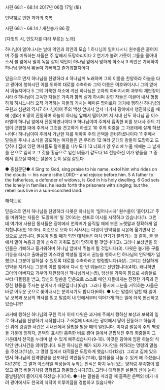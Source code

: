 시편 68:1 - 68:14 
2017년 06월 17일 (토)

언약궤로 인한 과거의 축복



시편 68:1 - 68:14 / 새찬송가 86 장


[다윗의 시, 인도자를 따라 부르는 노래]

하나님이 일어나시는 날에 악인과 의인의 모습
1 하나님이 일어나시니 원수들은 흩어지며 주를 미워하는 자들은 주 앞에서 도망하리이다 2 연기가 불려 가듯이 그들을 몰아내소서 불 앞에서 밀이 녹음 같이 악인이 하나님 앞에서 망하게 하소서 3 의인은 기뻐하여 하나님 앞에서 뛰놀며 기뻐하고 즐거워할지어다

믿음으로 먼저 하나님을 찬양하라
4 하나님께 노래하며 그의 이름을 찬양하라 하늘을 타고 광야에 행하시던 이를 위하여 대로를 수축하라 그의 이름은 여호와이시니 그의 앞에서 뛰놀지어다 5 그의 거룩한 처소에 계신 하나님은 고아의 아버지시며 과부의 재판장이시라 6 하나님이 고독한 자들은 가족과 함께 살게 하시며 갇힌 자들은 이끌어 내사 형통하게 하시느니라 오직 거역하는 자들의 거처는 메마른 땅이로다 과거에 행하신 하나님의 구원과 심판의 역사7 하나님이여 주의 백성 앞에서 앞서 나가사 광야에서 행진하셨을 때에 (셀라) 8 땅이 진동하며 하늘이 하나님 앞에서 떨어지며 저 시내 산도 하나님 곧 이스라엘의 하나님 앞에서 진동하였나이다 9 하나님이여 주께서 흡족한 비를 보내사 주의 기업이 곤핍할 때에 주께서 그것을 견고하게 하셨고 10 주의 회중을 그 가운데에 살게 하셨나이다 하나님이여 주께서 가난한 자를 위하여 주의 은택을 준비하셨나이다 11 주께서 말씀을 주시니 소식을 공포하는 여자들은 큰 무리라 12 여러 군대의 왕들이 도망하고 도망하니 집에 있던 여자들도 탈취물을 나누도다 13 너희가 양 우리에 누울 때에는 그 날개를 은으로 입히고 그 깃을 황금으로 입힌 비둘기 같도다 14 전능하신 이가 왕들을 그 중에서 흩으실 때에는 살몬에 눈이 날림 같도다

● 중심문단● 4 Sing to God, sing praise to his name, extol him who rides on the clouds -- his name isthe LORD-- and rejoice before him. 5 A father to the fatherless, a defender of widows, is God in his holy dwelling. 6 God sets the lonely in families, he leads forth the prisoners with singing; but the rebellious live in a sun-scorched land.

해석도움





믿음으로 먼저 하나님을 찬양하라
다윗은 하나님이 ‘일어나시자’ 원수들이 ‘흩어지고’ 주를 미워하는 자들은 ‘도망하게’ 될 것이라는 선포로 이시를 시작하고 있습니다(1). 그런데 여기에 사용된 동사들은 광야에서 언약궤가 움직일 때에 부른 노랫말과 정확하게 일치합니다(민 10:35). 이것으로 보아 이 서사시는 다윗이 언약궤를 시온에 옮기면서 쓴 것으로 보입니다. 말씀이 임할 때가 되면 대적들은 마치 연기가 불려가는 것 같이, 불 앞에서 밀이 녹음과 같이 신속히 자취도 없이 망하게 될 것입니다(2). 그러나 보상받을 의인들은 기뻐하고 즐거워하며 하나님 앞에서 뛰놀게 될 것입니다(3). 다윗은 불기둥 구름기둥을 타시고 출애굽한 이스라엘 백성들 앞에서 권능을 행하시던 하나님의 언약궤가 임했으니 그분이 일하실 수 있도록 대로를 수축하라고 명령합니다(4상). 그리고 신실하게 언약을 지키시는 그분의 이름 앞에서 다시 한 번 뛰놀라고 선언합니다(4하). 왜냐하면 고아의 아버지요 과부의 재판장이신 하나님께서는(5), 당신을 가까이 함으로 사람들로부터 따돌림을 받고, 당신의 말씀을 믿음으로 스스로 매인 자들에게는 진정한 가족과 진정한 형통을 주시는 분이시기 때문입니다(6상). 그러나 동시에 그분을 거역하는 자들은 바깥 어두운 곳으로 쫓아내시는 분이시기도 합니다(6하).
● 나는 말씀이 임할 때 일어날 보복과 보상의 역사를 믿고 말씀이 내 안에서부터 익어가게 하는 일에 더욱 헌신하고 있습니까?

과거에 행하신 하나님의 구원 역사
이제 다윗은 과거에 주께서 행하신 보상과 보복의 일로 하나님을 찬양하기 시작합니다. 7-8절에 나타나는 광야에서 땅이 진동하고 하늘이 산 위에 강림한 사건은 시내산에서 율법을 받을 때의 일입니다. 이처럼 말씀이 주의 백성들 가운데 임하자, 은택의 표시인 흡족한 비로 광야 길에서 곤핍해진 주의 회중들이 그 가운데서 천국을 누리며 살 수 있게 해주셨습니다(9-10). 이것은 광야에 임한 하늘의 식탁인 만나사건을 의미합니다. 또한 하나님은 때가 되자 가나안을 취하라는 명령의 말씀을 주셨고(11상), 그 명령 앞에서 대적들은 도망하게 했습니다(12상). 그리고 집에 있으면서 하나님의 진격명령을 선포하던 여인들도(11하), 탈취물을 나눌 수 있게 해 주셨습니다(12하). 그 결과 이스라엘 백성들이 누리는 안식은 마치 누워 있는 양처럼 부족함이 없었고 황금 비둘기처럼 영화롭고 평온했습니다(13). 그러나 대적들은 살몬의 산에 눈이 흩날림같이 흩어지게 하셨습니다(14).
● 나는 말씀을 따라갈 때 흡족한 은택의 비가 내려 광야에서도 천국의 식탁이 이루어짐을 경험하고 있습니까?